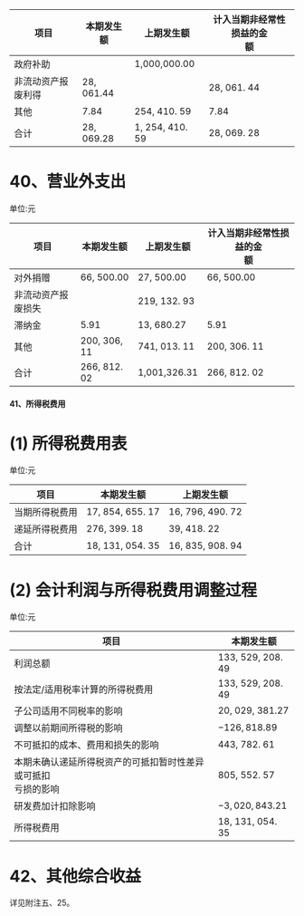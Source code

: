 | 项目        | 本期发生额      | 上期发生额           | 计入当期非经常性损益的金<br>额 |
|-----------|------------|-----------------|-------------------|
| 政府补助      |            | 1,000,000.00    |                   |
| 非流动资产报废利得 | 28, 061.44 |                 | 28, 061. 44       |
| 其他        | 7.84       | 254, 410. 59    | 7.84              |
| 合计        | 28, 069.28 | 1, 254, 410. 59 | 28, 069. 28       |

# 40、营业外支出

单位:元

| 项目        | 本期发生额        | 上期发生额        | 计入当期非经常性损益的金<br>额 |
|-----------|--------------|--------------|-------------------|
| 对外捐赠      | 66, 500.00   | 27, 500.00   | 66, 500.00        |
| 非流动资产报废损失 |              | 219, 132. 93 |                   |
| 滞纳金       | 5.91         | 13, 680.27   | 5.91              |
| 其他        | 200, 306, 11 | 741, 013. 11 | 200, 306. 11      |
| 合计        | 266, 812. 02 | 1,001,326.31 | 266, 812. 02      |

#### 41、所得税费用

# (1) 所得税费用表

单位:元

| 项目      | 本期发生额            | 上期发生额            |
|---------|------------------|------------------|
| 当期所得税费用 | 17, 854, 655. 17 | 16, 796, 490. 72 |
| 递延所得税费用 | 276, 399. 18     | 39, 418. 22      |
| 合计      | 18, 131, 054. 35 | 16, 835, 908. 94 |

# (2) 会计利润与所得税费用调整过程

单位:元

| 项目                                 | 本期发生额             |
|------------------------------------|-------------------|
| 利润总额                               | 133, 529, 208. 49 |
| 按法定/适用税率计算的所得税费用                   | 133, 529, 208. 49 |
| 子公司适用不同税率的影响                       | 20, 029, 381.27   |
| 调整以前期间所得税的影响                       | $-126, 818.89$    |
| 不可抵扣的成本、费用和损失的影响                   | 443, 782. 61      |
| 本期未确认递延所得税资产的可抵扣暂时性差异或可抵扣<br>亏损的影响 | 805, 552. 57      |
| 研发费加计扣除影响                          | $-3,020,843.21$   |
| 所得税费用                              | 18, 131, 054. 35  |

# 42、其他综合收益

详见附注五、25。